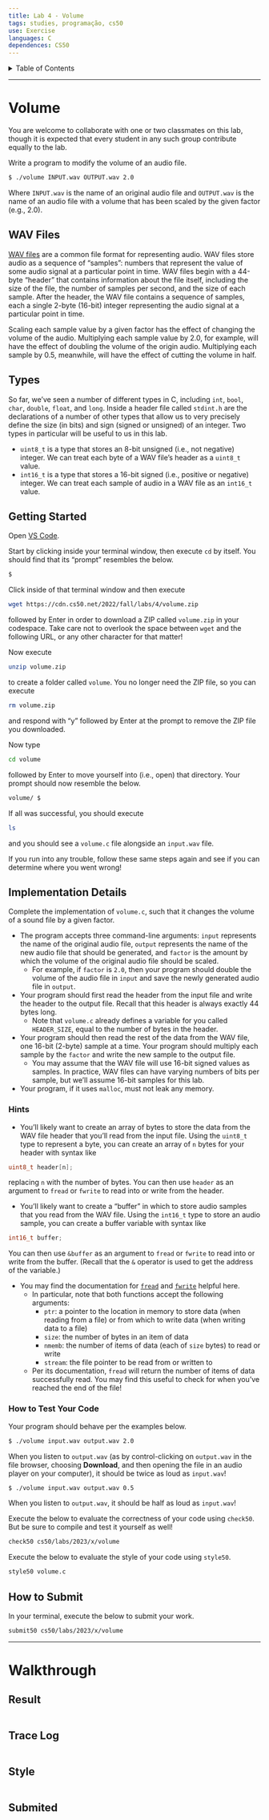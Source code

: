 ```yaml
---
title: Lab 4 - Volume
tags: studies, programação, cs50
use: Exercise
languages: C
dependences: CS50
---
```


<details> <summary>Table of Contents</summary>

- [Volume](#volume)
  - [WAV Files](#wav-files)
  - [Types](#types)
  - [Getting Started](#getting-started)
  - [Implementation Details](#implementation-details)
    - [Hints](#hints)
    - [How to Test Your Code](#how-to-test-your-code)
  - [How to Submit](#how-to-submit)
- [Walkthrough](#walkthrough)
  - [Result](#result)
  - [Trace Log](#trace-log)
  - [Style](#style)
  - [Submited](#submited)

</details>

---

# Volume

You are welcome to collaborate with one or two classmates on this lab, though it is expected that every student in any such group contribute equally to the lab.

Write a program to modify the volume of an audio file.

```bash
$ ./volume INPUT.wav OUTPUT.wav 2.0
```

Where `INPUT.wav` is the name of an original audio file and `OUTPUT.wav` is the name of an audio file with a volume that has been scaled by the given factor (e.g., 2.0).

## WAV Files

[WAV files](https://docs.fileformat.com/audio/wav/) are a common file format for representing audio. WAV files store audio as a sequence of “samples”: numbers that represent the value of some audio signal at a particular point in time. WAV files begin with a 44-byte “header” that contains information about the file itself, including the size of the file, the number of samples per second, and the size of each sample. After the header, the WAV file contains a sequence of samples, each a single 2-byte (16-bit) integer representing the audio signal at a particular point in time.

Scaling each sample value by a given factor has the effect of changing the volume of the audio. Multiplying each sample value by 2.0, for example, will have the effect of doubling the volume of the origin audio. Multiplying each sample by 0.5, meanwhile, will have the effect of cutting the volume in half.

## Types

So far, we’ve seen a number of different types in C, including `int`, `bool`, `char`, `double`, `float`, and `long`. Inside a header file called `stdint.h` are the declarations of a number of other types that allow us to very precisely define the size (in bits) and sign (signed or unsigned) of an integer. Two types in particular will be useful to us in this lab.

-   `uint8_t` is a type that stores an 8-bit unsigned (i.e., not negative) integer. We can treat each byte of a WAV file’s header as a `uint8_t` value.
-   `int16_t` is a type that stores a 16-bit signed (i.e., positive or negative) integer. We can treat each sample of audio in a WAV file as an `int16_t` value.

## Getting Started

Open [VS Code](https://code.cs50.io/).

Start by clicking inside your terminal window, then execute `cd` by itself. You should find that its “prompt” resembles the below.

```bash
$
```

Click inside of that terminal window and then execute

```bash
wget https://cdn.cs50.net/2022/fall/labs/4/volume.zip
```

followed by Enter in order to download a ZIP called `volume.zip` in your codespace. Take care not to overlook the space between `wget` and the following URL, or any other character for that matter!

Now execute

```bash
unzip volume.zip
```

to create a folder called `volume`. You no longer need the ZIP file, so you can execute

```bash
rm volume.zip
```

and respond with “y” followed by Enter at the prompt to remove the ZIP file you downloaded.

Now type

```bash
cd volume
```

followed by Enter to move yourself into (i.e., open) that directory. Your prompt should now resemble the below.

```bash
volume/ $
```

If all was successful, you should execute

```bash
ls
```

and you should see a `volume.c` file alongside an `input.wav` file.

If you run into any trouble, follow these same steps again and see if you can determine where you went wrong!

## Implementation Details

Complete the implementation of `volume.c`, such that it changes the volume of a sound file by a given factor.

-   The program accepts three command-line arguments: `input` represents the name of the original audio file, `output` represents the name of the new audio file that should be generated, and `factor` is the amount by which the volume of the original audio file should be scaled.
    -   For example, if `factor` is `2.0`, then your program should double the volume of the audio file in `input` and save the newly generated audio file in `output`.
-   Your program should first read the header from the input file and write the header to the output file. Recall that this header is always exactly 44 bytes long.
    -   Note that `volume.c` already defines a variable for you called `HEADER_SIZE`, equal to the number of bytes in the header.
-   Your program should then read the rest of the data from the WAV file, one 16-bit (2-byte) sample at a time. Your program should multiply each sample by the `factor` and write the new sample to the output file.
    -   You may assume that the WAV file will use 16-bit signed values as samples. In practice, WAV files can have varying numbers of bits per sample, but we’ll assume 16-bit samples for this lab.
-   Your program, if it uses `malloc`, must not leak any memory.

### Hints

-   You’ll likely want to create an array of bytes to store the data from the WAV file header that you’ll read from the input file. Using the `uint8_t` type to represent a byte, you can create an array of `n` bytes for your header with syntax like

```c
uint8_t header[n];
```

replacing `n` with the number of bytes. You can then use `header` as an argument to `fread` or `fwrite` to read into or write from the header.

-   You’ll likely want to create a “buffer” in which to store audio samples that you read from the WAV file. Using the `int16_t` type to store an audio sample, you can create a buffer variable with syntax like

```c
int16_t buffer;
```

You can then use `&buffer` as an argument to `fread` or `fwrite` to read into or write from the buffer. (Recall that the `&` operator is used to get the address of the variable.)

-   You may find the documentation for [`fread`](https://man.cs50.io/3/fread) and [`fwrite`](https://man.cs50.io/3/fwrite) helpful here.
    -   In particular, note that both functions accept the following arguments:
        -   `ptr`: a pointer to the location in memory to store data (when reading from a file) or from which to write data (when writing data to a file)
        -   `size`: the number of bytes in an item of data
        -   `nmemb`: the number of items of data (each of `size` bytes) to read or write
        -   `stream`: the file pointer to be read from or written to
    -   Per its documentation, `fread` will return the number of items of data successfully read. You may find this useful to check for when you’ve reached the end of the file!

### How to Test Your Code

Your program should behave per the examples below.

```bash
$ ./volume input.wav output.wav 2.0
```

When you listen to `output.wav` (as by control-clicking on `output.wav` in the file browser, choosing **Download**, and then opening the file in an audio player on your computer), it should be twice as loud as `input.wav`!

```bash
$ ./volume input.wav output.wav 0.5
```

When you listen to `output.wav`, it should be half as loud as `input.wav`!

Execute the below to evaluate the correctness of your code using `check50`. But be sure to compile and test it yourself as well!

```bash
check50 cs50/labs/2023/x/volume
```

Execute the below to evaluate the style of your code using `style50`.

```bash
style50 volume.c
```

## How to Submit

In your terminal, execute the below to submit your work.

```bash
submit50 cs50/labs/2023/x/volume
```

---

# Walkthrough

## Result

```bash

```

## Trace Log

```bash

```

## Style

```bash

```


## Submited

```bash

```
